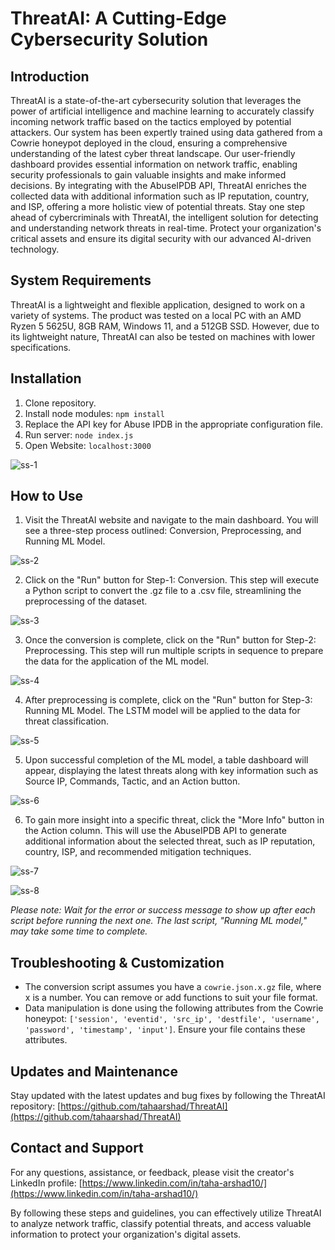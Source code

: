 # ThreatAI: A Cutting-Edge Cybersecurity Solution

## Introduction
ThreatAI is a state-of-the-art cybersecurity solution that leverages the power of artificial intelligence and machine learning to accurately classify incoming network traffic based on the tactics employed by potential attackers. Our system has been expertly trained using data gathered from a Cowrie honeypot deployed in the cloud, ensuring a comprehensive understanding of the latest cyber threat landscape.
Our user-friendly dashboard provides essential information on network traffic, enabling security professionals to gain valuable insights and make informed decisions. By integrating with the AbuseIPDB API, ThreatAI enriches the collected data with additional information such as IP reputation, country, and ISP, offering a more holistic view of potential threats.
Stay one step ahead of cybercriminals with ThreatAI, the intelligent solution for detecting and understanding network threats in real-time. Protect your organization's critical assets and ensure its digital security with our advanced AI-driven technology.

## System Requirements
ThreatAI is a lightweight and flexible application, designed to work on a variety of systems. The product was tested on a local PC with an AMD Ryzen 5 5625U, 8GB RAM, Windows 11, and a 512GB SSD. However, due to its lightweight nature, ThreatAI can also be tested on machines with lower specifications.

## Installation
1. Clone repository.
2. Install node modules: `npm install`
3. Replace the API key for Abuse IPDB in the appropriate configuration file.
4. Run server: `node index.js`
5. Open Website: `localhost:3000`


![ss-1](https://user-images.githubusercontent.com/53350641/233976196-9c7d02fe-f169-4322-950c-69ba03041b90.png)


## How to Use

1. Visit the ThreatAI website and navigate to the main dashboard. You will see a three-step process outlined: Conversion, Preprocessing, and Running ML Model.


![ss-2](https://user-images.githubusercontent.com/53350641/233977716-c1045ef3-832e-44ff-a281-800d6ddd5a29.png)

2. Click on the "Run" button for Step-1: Conversion. This step will execute a Python script to convert the .gz file to a .csv file, streamlining the preprocessing of the dataset.


![ss-3](https://user-images.githubusercontent.com/53350641/233986630-36910157-ca26-41fc-be12-664f375a4013.png)

3. Once the conversion is complete, click on the "Run" button for Step-2: Preprocessing. This step will run multiple scripts in sequence to prepare the data for the application of the ML model.


![ss-4](https://user-images.githubusercontent.com/53350641/233986703-0a4a003b-4906-43d7-b9a0-4f42d901549e.png)

4. After preprocessing is complete, click on the "Run" button for Step-3: Running ML Model. The LSTM model will be applied to the data for threat classification.


![ss-5](https://user-images.githubusercontent.com/53350641/233986857-d46d3953-5cac-404b-ae2e-000359f52340.png)

5. Upon successful completion of the ML model, a table dashboard will appear, displaying the latest threats along with key information such as Source IP, Commands, Tactic, and an Action button.


![ss-6](https://user-images.githubusercontent.com/53350641/233987103-a5ee58ba-352c-44a3-ac75-2aeb7c392afb.png)

6. To gain more insight into a specific threat, click the "More Info" button in the Action column. This will use the AbuseIPDB API to generate additional information about the selected threat, such as IP reputation, country, ISP, and recommended mitigation techniques.

![ss-7](https://user-images.githubusercontent.com/53350641/233987142-2df840ea-8d63-4886-a302-d6dae2158142.png)

![ss-8](https://user-images.githubusercontent.com/53350641/233987153-d6bf0f6b-c3ef-4338-84fb-d6476f6952eb.png)

*Please note: Wait for the error or success message to show up after each script before running the next one. The last script, "Running ML model," may take some time to complete.*

## Troubleshooting & Customization
- The conversion script assumes you have a `cowrie.json.x.gz` file, where x is a number. You can remove or add functions to suit your file format.
- Data manipulation is done using the following attributes from the Cowrie honeypot: `['session', 'eventid', 'src_ip', 'destfile', 'username', 'password', 'timestamp', 'input']`. Ensure your file contains these attributes.

## Updates and Maintenance
Stay updated with the latest updates and bug fixes by following the ThreatAI repository: [https://github.com/tahaarshad/ThreatAI](https://github.com/tahaarshad/ThreatAI)

## Contact and Support
For any questions, assistance, or feedback, please visit the creator's LinkedIn profile: [https://www.linkedin.com/in/taha-arshad10/](https://www.linkedin.com/in/taha-arshad10/)

By following these steps and guidelines, you can effectively utilize ThreatAI to analyze network traffic, classify potential threats, and access valuable information to protect your organization's digital assets.

